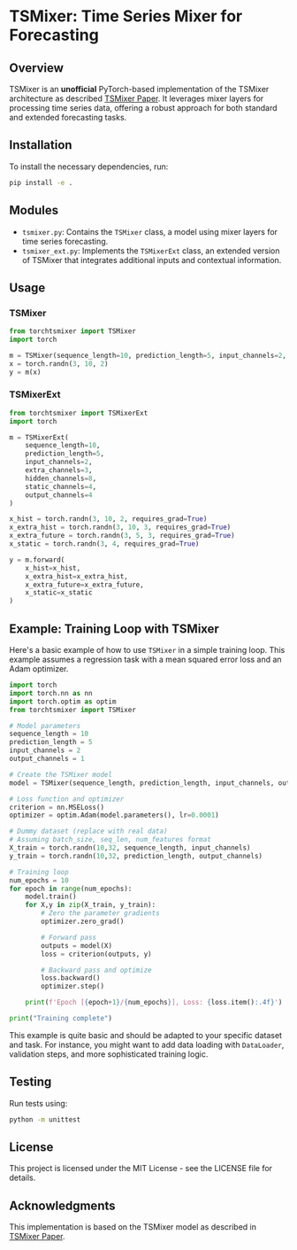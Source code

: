 # TSMixer: Time Series Mixer for Forecasting

## Overview
TSMixer is an **unofficial** PyTorch-based implementation of the TSMixer architecture as described [TSMixer Paper](https://arxiv.org/pdf/2303.06053.pdf). It leverages mixer layers for processing time series data, offering a robust approach for both standard and extended forecasting tasks.

## Installation
To install the necessary dependencies, run:
```bash
pip install -e .
```

## Modules
- `tsmixer.py`: Contains the `TSMixer` class, a model using mixer layers for time series forecasting.
- `tsmixer_ext.py`: Implements the `TSMixerExt` class, an extended version of TSMixer that integrates additional inputs and contextual information.

## Usage

### TSMixer
```python
from torchtsmixer import TSMixer
import torch

m = TSMixer(sequence_length=10, prediction_length=5, input_channels=2, output_channels=4)
x = torch.randn(3, 10, 2)
y = m(x)
```

### TSMixerExt
```python
from torchtsmixer import TSMixerExt
import torch

m = TSMixerExt(
    sequence_length=10,
    prediction_length=5,
    input_channels=2,
    extra_channels=3,
    hidden_channels=8,
    static_channels=4,
    output_channels=4
)

x_hist = torch.randn(3, 10, 2, requires_grad=True)
x_extra_hist = torch.randn(3, 10, 3, requires_grad=True)
x_extra_future = torch.randn(3, 5, 3, requires_grad=True)
x_static = torch.randn(3, 4, requires_grad=True)

y = m.forward(
    x_hist=x_hist,
    x_extra_hist=x_extra_hist,
    x_extra_future=x_extra_future,
    x_static=x_static
)
```

## Example: Training Loop with TSMixer

Here's a basic example of how to use `TSMixer` in a simple training loop. This example assumes a regression task with a mean squared error loss and an Adam optimizer.

```python
import torch
import torch.nn as nn
import torch.optim as optim
from torchtsmixer import TSMixer

# Model parameters
sequence_length = 10
prediction_length = 5
input_channels = 2
output_channels = 1

# Create the TSMixer model
model = TSMixer(sequence_length, prediction_length, input_channels, output_channels)

# Loss function and optimizer
criterion = nn.MSELoss()
optimizer = optim.Adam(model.parameters(), lr=0.0001)

# Dummy dataset (replace with real data)
# Assuming batch_size, seq_len, num_features format
X_train = torch.randn(10,32, sequence_length, input_channels)
y_train = torch.randn(10,32, prediction_length, output_channels)

# Training loop
num_epochs = 10
for epoch in range(num_epochs):
    model.train()
    for X,y in zip(X_train, y_train):
        # Zero the parameter gradients
        optimizer.zero_grad()

        # Forward pass
        outputs = model(X)
        loss = criterion(outputs, y)

        # Backward pass and optimize
        loss.backward()
        optimizer.step()

    print(f'Epoch [{epoch+1}/{num_epochs}], Loss: {loss.item():.4f}')

print("Training complete")
```

This example is quite basic and should be adapted to your specific dataset and task. For instance, you might want to add data loading with `DataLoader`, validation steps, and more sophisticated training logic.

## Testing
Run tests using:
```bash
python -m unittest
```

## License
This project is licensed under the MIT License - see the LICENSE file for details.

## Acknowledgments
This implementation is based on the TSMixer model as described in [TSMixer Paper](https://arxiv.org/pdf/2303.06053.pdf).
